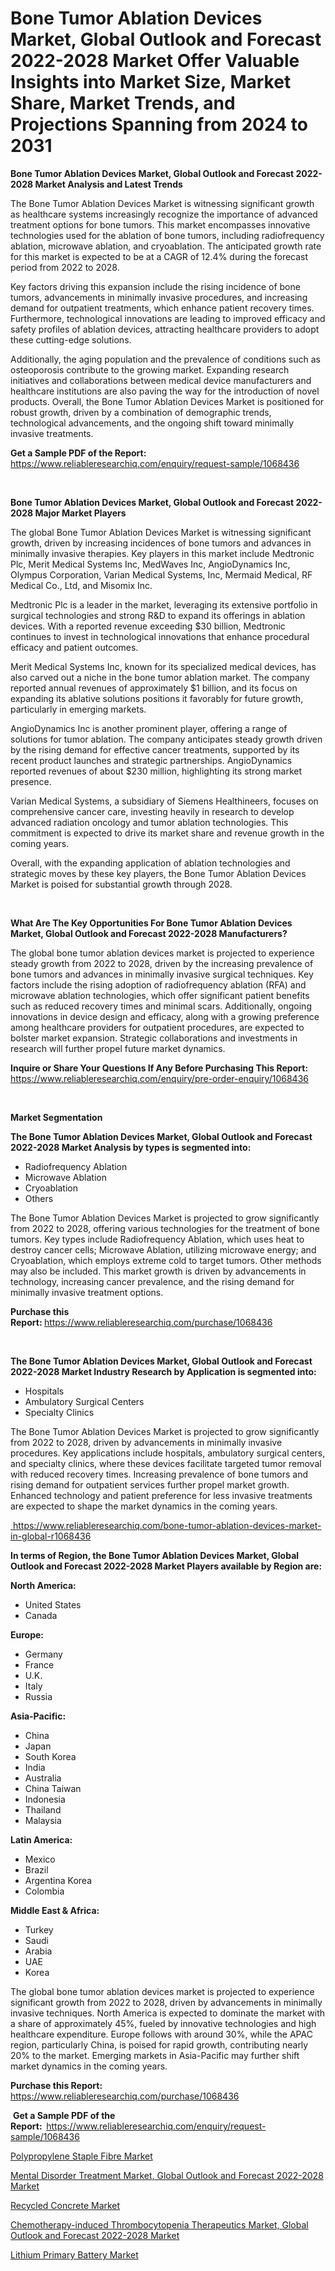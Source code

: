 <p><h1>Bone Tumor Ablation Devices Market, Global Outlook and Forecast 2022-2028 Market Offer Valuable Insights into Market Size, Market Share, Market Trends, and Projections Spanning from 2024 to 2031</h1></p><p><strong>Bone Tumor Ablation Devices Market, Global Outlook and Forecast 2022-2028 Market Analysis and Latest Trends</strong></p>
<p><p>The Bone Tumor Ablation Devices Market is witnessing significant growth as healthcare systems increasingly recognize the importance of advanced treatment options for bone tumors. This market encompasses innovative technologies used for the ablation of bone tumors, including radiofrequency ablation, microwave ablation, and cryoablation. The anticipated growth rate for this market is expected to be at a CAGR of 12.4% during the forecast period from 2022 to 2028. </p><p>Key factors driving this expansion include the rising incidence of bone tumors, advancements in minimally invasive procedures, and increasing demand for outpatient treatments, which enhance patient recovery times. Furthermore, technological innovations are leading to improved efficacy and safety profiles of ablation devices, attracting healthcare providers to adopt these cutting-edge solutions. </p><p>Additionally, the aging population and the prevalence of conditions such as osteoporosis contribute to the growing market. Expanding research initiatives and collaborations between medical device manufacturers and healthcare institutions are also paving the way for the introduction of novel products. Overall, the Bone Tumor Ablation Devices Market is positioned for robust growth, driven by a combination of demographic trends, technological advancements, and the ongoing shift toward minimally invasive treatments.</p></p>
<p><strong>Get a Sample PDF of the Report:&nbsp;</strong> <a href="https://www.reliableresearchiq.com/enquiry/request-sample/1068436">https://www.reliableresearchiq.com/enquiry/request-sample/1068436</a></p>
<p>&nbsp;</p>
<p><strong>Bone Tumor Ablation Devices Market, Global Outlook and Forecast 2022-2028 Major Market Players</strong></p>
<p><p>The global Bone Tumor Ablation Devices Market is witnessing significant growth, driven by increasing incidences of bone tumors and advances in minimally invasive therapies. Key players in this market include Medtronic Plc, Merit Medical Systems Inc, MedWaves Inc, AngioDynamics Inc, Olympus Corporation, Varian Medical Systems, Inc, Mermaid Medical, RF Medical Co., Ltd, and Misomix Inc.</p><p>Medtronic Plc is a leader in the market, leveraging its extensive portfolio in surgical technologies and strong R&D to expand its offerings in ablation devices. With a reported revenue exceeding $30 billion, Medtronic continues to invest in technological innovations that enhance procedural efficacy and patient outcomes.</p><p>Merit Medical Systems Inc, known for its specialized medical devices, has also carved out a niche in the bone tumor ablation market. The company reported annual revenues of approximately $1 billion, and its focus on expanding its ablative solutions positions it favorably for future growth, particularly in emerging markets.</p><p>AngioDynamics Inc is another prominent player, offering a range of solutions for tumor ablation. The company anticipates steady growth driven by the rising demand for effective cancer treatments, supported by its recent product launches and strategic partnerships. AngioDynamics reported revenues of about $230 million, highlighting its strong market presence.</p><p>Varian Medical Systems, a subsidiary of Siemens Healthineers, focuses on comprehensive cancer care, investing heavily in research to develop advanced radiation oncology and tumor ablation technologies. This commitment is expected to drive its market share and revenue growth in the coming years.</p><p>Overall, with the expanding application of ablation technologies and strategic moves by these key players, the Bone Tumor Ablation Devices Market is poised for substantial growth through 2028.</p></p>
<p>&nbsp;</p>
<p><strong>What Are The Key Opportunities For Bone Tumor Ablation Devices Market, Global Outlook and Forecast 2022-2028 Manufacturers?</strong></p>
<p><p>The global bone tumor ablation devices market is projected to experience steady growth from 2022 to 2028, driven by the increasing prevalence of bone tumors and advances in minimally invasive surgical techniques. Key factors include the rising adoption of radiofrequency ablation (RFA) and microwave ablation technologies, which offer significant patient benefits such as reduced recovery times and minimal scars. Additionally, ongoing innovations in device design and efficacy, along with a growing preference among healthcare providers for outpatient procedures, are expected to bolster market expansion. Strategic collaborations and investments in research will further propel future market dynamics.</p></p>
<p><strong>Inquire or Share Your Questions If Any Before Purchasing This Report:</strong> <a href="https://www.reliableresearchiq.com/enquiry/pre-order-enquiry/1068436">https://www.reliableresearchiq.com/enquiry/pre-order-enquiry/1068436</a></p>
<p>&nbsp;</p>
<p><strong>Market Segmentation</strong></p>
<p><strong>The Bone Tumor Ablation Devices Market, Global Outlook and Forecast 2022-2028 Market Analysis by types is segmented into:</strong></p>
<p><ul><li>Radiofrequency Ablation</li><li>Microwave Ablation</li><li>Cryoablation</li><li>Others</li></ul></p>
<p><p>The Bone Tumor Ablation Devices Market is projected to grow significantly from 2022 to 2028, offering various technologies for the treatment of bone tumors. Key types include Radiofrequency Ablation, which uses heat to destroy cancer cells; Microwave Ablation, utilizing microwave energy; and Cryoablation, which employs extreme cold to target tumors. Other methods may also be included. This market growth is driven by advancements in technology, increasing cancer prevalence, and the rising demand for minimally invasive treatment options.</p></p>
<p><strong>Purchase this Report:&nbsp;</strong><a href="https://www.reliableresearchiq.com/purchase/1068436">https://www.reliableresearchiq.com/purchase/1068436</a></p>
<p>&nbsp;</p>
<p><strong>The Bone Tumor Ablation Devices Market, Global Outlook and Forecast 2022-2028 Market Industry Research by Application is segmented into:</strong></p>
<p><ul><li>Hospitals</li><li>Ambulatory Surgical Centers</li><li>Specialty Clinics</li></ul></p>
<p><p>The Bone Tumor Ablation Devices Market is projected to grow significantly from 2022 to 2028, driven by advancements in minimally invasive procedures. Key applications include hospitals, ambulatory surgical centers, and specialty clinics, where these devices facilitate targeted tumor removal with reduced recovery times. Increasing prevalence of bone tumors and rising demand for outpatient services further propel market growth. Enhanced technology and patient preference for less invasive treatments are expected to shape the market dynamics in the coming years.</p></p>
<p><a href="https://www.reliableresearchiq.com/bone-tumor-ablation-devices-market-in-global-r1068436">&nbsp;https://www.reliableresearchiq.com/bone-tumor-ablation-devices-market-in-global-r1068436</a></p>
<p><strong>In terms of Region, the Bone Tumor Ablation Devices Market, Global Outlook and Forecast 2022-2028 Market Players available by Region are:</strong></p>
<p>
    <p> <strong> North America: </strong>
        <ul>
            <li>United States</li>
            <li>Canada</li>
        </ul>
        </p> 
    <p> <strong> Europe: </strong>
        <ul>
            <li>Germany</li>
            <li>France</li>
            <li>U.K.</li>
            <li>Italy</li>
            <li>Russia</li>
        </ul>
        </p> 
    <p> <strong> Asia-Pacific: </strong>
        <ul>
            <li>China</li>
            <li>Japan</li>
            <li>South Korea</li>
            <li>India</li>
            <li>Australia</li>
            <li>China Taiwan</li>
            <li>Indonesia</li>
            <li>Thailand</li>
            <li>Malaysia</li>
        </ul>
        </p> 
    <p> <strong> Latin America: </strong>
        <ul>
            <li>Mexico</li>
            <li>Brazil</li>
            <li>Argentina Korea</li>
            <li>Colombia</li>
        </ul>
        </p> 
    <p> <strong> Middle East & Africa: </strong>
        <ul>
            <li>Turkey</li>
            <li>Saudi</li>
            <li>Arabia</li>
            <li>UAE</li>
            <li>Korea</li>
        </ul>
    </p>
    </p>
<p><p>The global bone tumor ablation devices market is projected to experience significant growth from 2022 to 2028, driven by advancements in minimally invasive techniques. North America is expected to dominate the market with a share of approximately 45%, fueled by innovative technologies and high healthcare expenditure. Europe follows with around 30%, while the APAC region, particularly China, is poised for rapid growth, contributing nearly 20% to the market. Emerging markets in Asia-Pacific may further shift market dynamics in the coming years.</p></p>
<p><strong>Purchase this Report: </strong><a href="https://www.reliableresearchiq.com/purchase/1068436">https://www.reliableresearchiq.com/purchase/1068436</a></p>
<p>&nbsp;<strong>Get a Sample PDF of the Report:&nbsp;&nbsp;</strong><a href="https://www.reliableresearchiq.com/enquiry/request-sample/1068436">https://www.reliableresearchiq.com/enquiry/request-sample/1068436</a></p>
<p><strong></strong></p>
<p><p><a href="https://issuu.com/reportprime-2/docs/polypropylene-staple-fibre-market-s_3126f5fa721f1e">Polypropylene Staple Fibre Market</a></p><p><a href="https://github.com/alesiasc0na/Market-Research-Report-List-1/blob/main/mental-disorder-treatment-market-global-outlook-and-forecast-2022-2028-market.md">Mental Disorder Treatment Market, Global Outlook and Forecast 2022-2028 Market</a></p><p><a href="https://issuu.com/reportprime-2/docs/recycled-concrete-market-size-2030._f310ef06720a06">Recycled Concrete Market</a></p><p><a href="https://github.com/WayneHopkins413/Market-Research-Report-List-1/blob/main/chemotherapy-induced-thrombocytopenia-therapeutics-market-global-outlook-and-forecast-2022-2028-market.md">Chemotherapy-induced Thrombocytopenia Therapeutics Market, Global Outlook and Forecast 2022-2028 Market</a></p><p><a href="https://medium.com/@arteevalith3/the-global-lithium-primary-battery-market-is-at-the-forefront-of-innovation-driving-rapid-d46261135e07">Lithium Primary Battery Market</a></p></p>